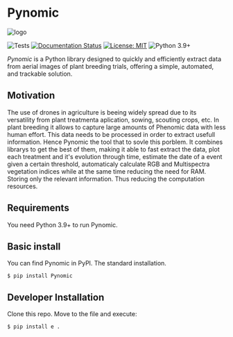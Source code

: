 # Pynomic

![logo](https://raw.githubusercontent.com/JMFiore/Pynomic/blob/main/docs/_static/pynomic_logo.svg)


![Tests](https://github.com/JMFiore/Pynomic/actions/workflows/testing.yml/badge.svg)
[![Documentation Status](https://readthedocs.org/projects/pynomic/badge/?version=latest)](https://pynomic.readthedocs.io/en/latest/?badge=latest)
[![License: MIT](https://img.shields.io/badge/License-MIT-yellow.svg)](https://opensource.org/licenses/MIT)
![Python 3.9+](https://img.shields.io/badge/python-3.9+-blue.svg)


*Pynomic* is a Python library designed to quickly and efficiently extract data from aerial images of plant breeding trials, offering a simple, automated, and trackable solution.

## Motivation
The use of drones in agriculture is beeing widely spread due to its versatility from plant treatmenta aplication, sowing, scouting crops, etc. In plant breeding it allows to capture large amounts of Phenomic data with less human effort.
This data needs to be processed in order to extract usefull information. Hence Pynomic the tool that to sovle this porblem. It combines librarys to get the best of them, making it able to fast extract the data, plot each treatment and it's evolution
through time, estimate the date of a event given a certain threshold, automaticaly calculate RGB and Multispectra vegetation indices while at the same time reducing the need for RAM. Storing only the relevant information. Thus reducing the computation resources.

## Requirements
You need Python 3.9+ to run Pynomic.

## Basic install
You can find Pynomic in PyPl. The standard installation.

    $ pip install Pynomic


## Developer Installation 
Clone this repo. Move to the file and execute:

    $ pip install e .
